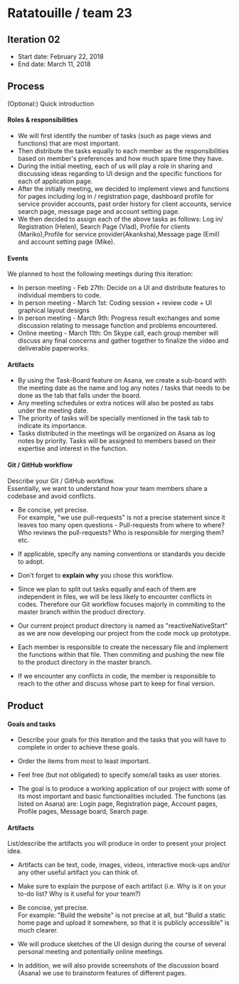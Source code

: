 # Ratatouille / team 23 

## Iteration 02

 * Start date: February 22, 2018
 * End date: March 11, 2018

## Process

(Optional:) Quick introduction

#### Roles & responsibilities

* We will first identify the number of tasks (such as page views and functions) that are most important.
* Then distribute the tasks equally to each member as the responsibilities based on member's preferences and how much spare time they have.
* During the initial meeting, each of us will play a role in sharing and discussing ideas regarding to UI design and the specific functions for each of application page.
* After the initially meeting, we decided to implement views and functions for pages including log in / registration page, dashboard profile for service provider accounts, past order history for client accounts, service search page, message page and account setting page. 
* We then decided to assign each of the above tasks as follows: Log in/ Registration (Helen), Search Page (Vlad), Profile for clients (Mariko),Profile for service provider(Akanksha),Message page (Emil) and account setting page (Mike).


#### Events

We planned to host the following meetings during this iteration:
 * In person meeting - Feb 27th: Decide on a UI and distribute features to individual members to code.
 * In person meeting - March 1st: Coding session + review code + UI graphical layout designs 
 * In person meeting - March 9th: Progress result exchanges and some discussion relating to message function and problems encountered.
 * Online meeting - March 11th: On Skype call, each group member will discuss any final concerns and gather together to finalize the video and deliverable paperworks.


#### Artifacts

* By using the Task-Board feature on Asana, we create a sub-board with the meeting date as the name and log any notes / tasks that needs to be done as the tab that falls under the board.
* Any meeting schedules or extra notices will also be posted as tabs under the meeting date.
* The priority of tasks will be specially mentioned in the task tab to indicate its importance. 
* Tasks distributed in the meetings will be organized on Asana as log notes by priority. Tasks will be assigned to members based on their expertise and interest in the function. 

#### Git / GitHub workflow

Describe your Git / GitHub workflow.     
Essentially, we want to understand how your team members share a codebase and avoid conflicts.

 * Be concise, yet precise.      
For example, "we use pull-requests" is not a precise statement since it leaves too many open questions - Pull-requests from where to where? Who reviews the pull-requests? Who is responsible for merging them? etc.
 * If applicable, specify any naming conventions or standards you decide to adopt.
 * Don't forget to **explain why** you chose this workflow.
 
 * Since we plan to split out tasks equally and each of them are independent in files, we will be less likely to encounter conflicts in codes. Therefore our Git workflow focuses majorly in commiting to the master branch within the product directory.
 * Our current project product directory is named as "reactiveNativeStart" as we are now developing our project from the code mock up prototype.
 * Each member is responsible to create the necessary file and implement the functions within that file. Then commiting and pushing the new file to the product directory in the master branch.
 * If we encounter any conflicts in code, the member is responsible to reach to the other and discuss whose part to keep for final version.


## Product

#### Goals and tasks

 * Describe your goals for this iteration and the tasks that you will have to complete in order to achieve these goals.
 * Order the items from most to least important.
 * Feel free (but not obligated) to specify some/all tasks as user stories.

* The goal is to produce a working application of our project with some of its most important and basic functionalities included. The functions (as listed on Asana) are: Login page, Registration page, Account pages, Profile pages, Message board, Search page. 
 

#### Artifacts

List/describe the artifacts you will produce in order to present your project idea.

 * Artifacts can be text, code, images, videos, interactive mock-ups and/or any other useful artifact you can think of.
 * Make sure to explain the purpose of each artifact (i.e. Why is it on your to-do list? Why is it useful for your team?)
 * Be concise, yet precise.         
   For example: "Build the website" is not precise at all, but "Build a static home page and upload it somewhere, so that it is publicly accessible" is much clearer.
   
* We will produce sketches of the UI design during the course of several personal meeting and potentially online meetings.
* In addition, we will also provide screenshots of the discussion board (Asana) we use to brainstorm features of different pages.
